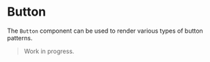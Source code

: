 # Button

The `Button` component can be used to render various types of button patterns.

> Work in progress.
